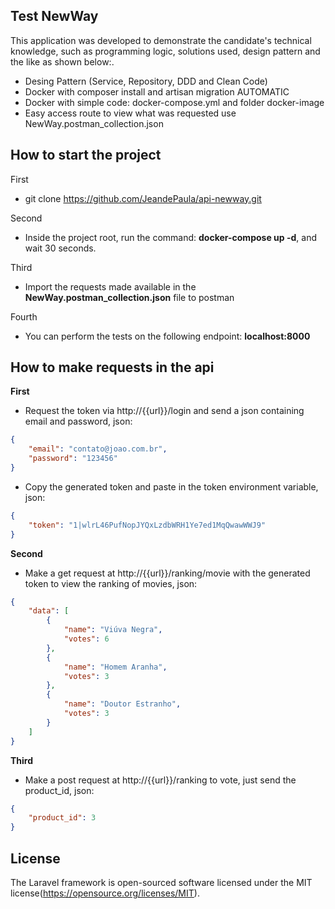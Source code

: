 ## Test NewWay

This application was developed to demonstrate the candidate's technical knowledge, such as programming logic, solutions used, design pattern and the like as shown below:.


- Desing Pattern (Service, Repository, DDD and Clean Code)
- Docker with composer install and artisan migration AUTOMATIC
- Docker with simple code: docker-compose.yml and folder docker-image
- Easy access route to view what was requested use NewWay.postman_collection.json

## How to start the project

First
- git clone https://github.com/JeandePaula/api-newway.git

Second
- Inside the project root, run the command: **docker-compose up -d**, and wait 30 seconds.

Third
- Import the requests made available in the **NewWay.postman_collection.json** file to postman

Fourth
- You can perform the tests on the following endpoint: **localhost:8000**


## How to make requests in the api


**First**
- Request the token via http://{{url}}/login and send a json containing email and password, json:
```json
{
    "email": "contato@joao.com.br",
    "password": "123456"
}
```

- Copy the generated token and paste in the token environment variable, json:
```json
{
    "token": "1|wlrL46PufNopJYQxLzdbWRH1Ye7ed1MqQwawWWJ9"
}
```

**Second**
- Make a get request at http://{{url}}/ranking/movie with the generated token to view the ranking of movies, json:
```json
{
    "data": [
        {
            "name": "Viúva Negra",
            "votes": 6
        },
        {
            "name": "Homem Aranha",
            "votes": 3
        },
        {
            "name": "Doutor Estranho",
            "votes": 3
        }
    ]
}
```

**Third**
- Make a post request at http://{{url}}/ranking to vote, just send the product_id, json:
```json
{
    "product_id": 3
}
```

## License

The Laravel framework is open-sourced software licensed under the MIT license(https://opensource.org/licenses/MIT).
